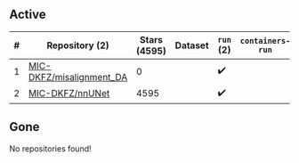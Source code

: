 ## Active
| # | Repository (2) | Stars (4595) | Dataset | `run` (2) | `containers-run` |
| --- | --- | --- | --- | --- | --- |
| 1 | [MIC-DKFZ/misalignment_DA](https://github.com/MIC-DKFZ/misalignment_DA) | 0 |  | :heavy_check_mark: |  |
| 2 | [MIC-DKFZ/nnUNet](https://github.com/MIC-DKFZ/nnUNet) | 4595 |  | :heavy_check_mark: |  |

## Gone
No repositories found!
